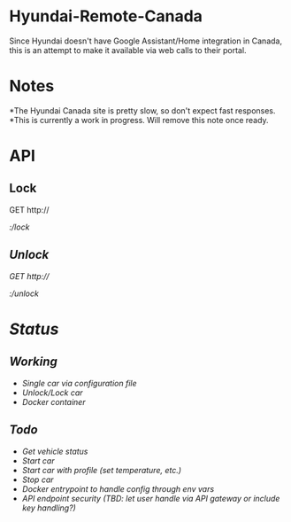 # Hyundai-Remote-Canada
Since Hyundai doesn't have Google Assistant/Home integration in Canada, this is an attempt to make it available via web calls to their portal.

# Notes

*The Hyundai Canada site is pretty slow, so don't expect fast responses.
*This is currently a work in progress. Will remove this note once ready.

# API
## Lock
GET http://<address or domain>:<port>/lock
## Unlock
GET http://<address or domain>:<port>/unlock

# Status
## Working
- Single car via configuration file
- Unlock/Lock car
- Docker container
## Todo
- Get vehicle status
- Start car
- Start car with profile (set temperature, etc.)
- Stop car
- Docker entrypoint to handle config through env vars
- API endpoint security (TBD: let user handle via API gateway or include key handling?)
